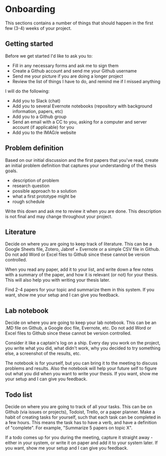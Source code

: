 


# Onboarding

This sections contains a number of things that should happen in the first few (3-4) weeks of your project. 

## Getting started

Before we get started I'd like to ask you to:

* Fill in any necessary forms and ask me to sign them
* Create a Github account and send me your Github username 
* Send me your picture if you are doing a longer project
* Review the list of things I have to do, and remind me if I missed anything

I will do the following:

* Add you to Slack (chat) 
* Add you to several Evernote notebooks (repository with background information, papers, etc)
* Add you to a Github group 
* Send an email with a CC to you, asking for a computer and server account (if applicable) for you
* Add you to the IMAG/e website


## Problem definition

Based on our initial discussion and the first papers that you've read, create an initial problem definition that captures your understanding of the thesis goals.

* description of problem
* research question 
* possible approach to a solution
* what a first prototype might be
* rough schedule 

Write this down and ask me to review it when you are done. This description is not final and may change throughout your project. 


## Literature 

Decide on where you are going to keep track of literature. This can be a Google Sheets file, Zotero, Jabref + Evernote or a simple CSV file in Github. Do not add Word or Excel files to Github since these cannot be version controlled. 

When you read any paper, add it to your list, and write down a few notes with a summary of the paper, and how it is relevant (or not) for your thesis. This will also help you with writing your thesis later.

Find 2-4 papers for your topic and summarize them in this system. If you want, show me your setup and I can give you feedback. 
 

## Lab notebook

Decide on where you are going to keep your lab notebook. This can be an .MD file on Github, a Google doc file, Evernote, etc. Do not add Word or Excel files to Github since these cannot be version controlled. 

Consider it like a captain's log on a ship. Every day you work on the project, you write what you did, what didn't work, why you decided to try something else, a screenshot of the results, etc. 

The notebook is for yourself, but you can bring it to the meeting to discuss problems and results. Also the notebook will help your future self to figure out what you did when you want to write your thesis. If you want, show me your setup and I can give you feedback. 


## Todo list

Decide on where you are going to track of all your tasks. This can be on Github (via issues or projects), Todoist, Trello, or a paper planner. Make a habit of creating tasks for yourself, such that each task can be completed in a few hours. This means the task has to have a verb, and have a definition of "complete". For example, "Summarize 5 papers on topic X". 

If a todo comes up for you during the meeting, capture it straight away - either in your system, or write it on paper and add it to your system later. If you want, show me your setup and I can give you feedback. 

